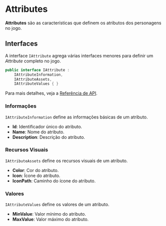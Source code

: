 # Attributes

**Attributes** são as características que definem os atributos dos personagens no jogo.

## Interfaces

A interface `IAttribute` agrega várias interfaces menores para definir um _Attribute_ completo no jogo.

```csharp
public interface IAttribute :
    IAttributeInformation,
    IAttributeAssets,
    IAttributeValues { }
```

Para mais detalhes, veja a [Referência de API](../../api/DiceRolling.Interfaces.Attribute.IAttribute.md).

### Informações

`IAttributeInformation` define as informações básicas de um atributo.

- **Id**: Identificador único do atributo.
- **Name**: Nome do atributo.
- **Description**: Descrição do atributo.

### Recursos Visuais

`IAttributeAssets` define os recursos visuais de um atributo.

- **Color**: Cor do atributo.
- **Icon**: Ícone do atributo.
- **IconPath**: Caminho do ícone do atributo.

### Valores

`IAttributeValues` define os valores de um atributo.

- **MinValue**: Valor mínimo do atributo.
- **MaxValue**: Valor máximo do atributo.

